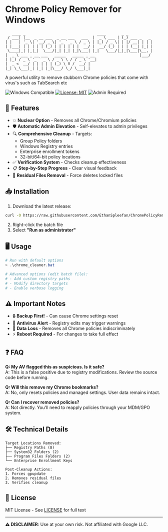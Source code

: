 # Chrome Policy Remover for Windows

```asciidoc
   ____ _                                ____       _ _            
 / ___| |__  _ __ ___  _ __ ___   ___  |  _ \ ___ | (_) ___ _   _ 
| |   | '_ \| '__/ _ \| '_ ` _ \ / _ \ | |_) / _ \| | |/ __| | | |
| |___| | | | | | (_) | | | | | |  __/ |  __/ (_) | | | (__| |_| |
 \____|_| |_|_|  \___/|_| |_| |_|\___| |_|   \___/|_|_|\___|\__, |
|  _ \ ___ _ __ ___   _____   _____ _ __                    |___/ 
| |_) / _ \ '_ ` _ \ / _ \ \ / / _ \ '__|                         
|  _ <  __/ | | | | | (_) \ V /  __/ |                            
|_| \_\___|_| |_| |_|\___/ \_/ \___|_|                                                
```

A powerful utility to remove stubborn Chrome policies that come with virus's such as TabSearch etc

![Windows Compatible](https://img.shields.io/badge/Windows-10%2F11-0078D6?logo=windows)
[![License: MIT](https://img.shields.io/badge/License-MIT-yellow.svg)](https://opensource.org/licenses/MIT)
![Admin Required](https://img.shields.io/badge/Admin%20Privileges-Required-red)

## 🚀 Features

- 💥 **Nuclear Option** - Removes all Chrome/Chromium policies
- 🛡️ **Automatic Admin Elevation** - Self-elevates to admin privileges
- 🔍 **Comprehensive Cleanup** - Targets:
  - Group Policy folders
  - Windows Registry entries
  - Enterprise enrollment tokens
  - 32-bit/64-bit policy locations
- ✅ **Verification System** - Checks cleanup effectiveness
- 📋 **Step-by-Step Progress** - Clear visual feedback
- 🧹 **Residual Files Removal** - Force deletes locked files

## 📥 Installation

1. Download the latest release:
```bash
curl -O https://raw.githubusercontent.com/EthanSpleefan/ChromePolicyRemover/main/chrome_cleaner.bat
```

2. Right-click the batch file  
3. Select **"Run as administrator"**

## 🖥️ Usage

```powershell
# Run with default options
> .\chrome_cleaner.bat

# Advanced options (edit batch file):
# - Add custom registry paths
# - Modify directory targets
# - Enable verbose logging
```


## ⚠️ Important Notes

- 🔒 **Backup First!** - Can cause Chrome settings reset
- 🛑 **Antivirus Alert** - Registry edits may trigger warnings
- 💾 **Data Loss** - Removes all Chrome policies indiscriminately
- ⚡ **Reboot Required** - For changes to take full effect

## ❓ FAQ

**Q: My AV flagged this as suspicious. Is it safe?**  
A: This is a false positive due to registry modifications. Review the source code before running.

**Q: Will this remove my Chrome bookmarks?**  
A: No, only resets policies and managed settings. User data remains intact.

**Q: Can I recover removed policies?**  
A: Not directly. You'll need to reapply policies through your MDM/GPO system.

## 🛠️ Technical Details

```text
Target Locations Removed:
├── Registry Paths (8)
├── System32 Folders (2)
├── Program Files Folders (2)
└── Enterprise Enrollment Keys

Post-Cleanup Actions:
1. Forces gpupdate
2. Removes residual files
3. Verifies cleanup
```

## 📄 License

MIT License - See [LICENSE](LICENSE) for full text

---

**⚠ DISCLAIMER**: Use at your own risk. Not affiliated with Google LLC.